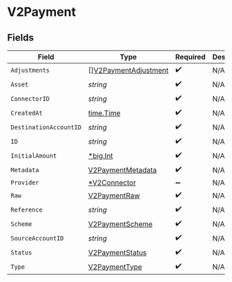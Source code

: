 # V2Payment


## Fields

| Field                                                               | Type                                                                | Required                                                            | Description                                                         | Example                                                             |
| ------------------------------------------------------------------- | ------------------------------------------------------------------- | ------------------------------------------------------------------- | ------------------------------------------------------------------- | ------------------------------------------------------------------- |
| `Adjustments`                                                       | [][V2PaymentAdjustment](../../models/shared/v2paymentadjustment.md) | :heavy_check_mark:                                                  | N/A                                                                 |                                                                     |
| `Asset`                                                             | *string*                                                            | :heavy_check_mark:                                                  | N/A                                                                 | USD                                                                 |
| `ConnectorID`                                                       | *string*                                                            | :heavy_check_mark:                                                  | N/A                                                                 |                                                                     |
| `CreatedAt`                                                         | [time.Time](https://pkg.go.dev/time#Time)                           | :heavy_check_mark:                                                  | N/A                                                                 |                                                                     |
| `DestinationAccountID`                                              | *string*                                                            | :heavy_check_mark:                                                  | N/A                                                                 |                                                                     |
| `ID`                                                                | *string*                                                            | :heavy_check_mark:                                                  | N/A                                                                 | XXX                                                                 |
| `InitialAmount`                                                     | [*big.Int](https://pkg.go.dev/math/big#Int)                         | :heavy_check_mark:                                                  | N/A                                                                 | 100                                                                 |
| `Metadata`                                                          | [V2PaymentMetadata](../../models/shared/v2paymentmetadata.md)       | :heavy_check_mark:                                                  | N/A                                                                 |                                                                     |
| `Provider`                                                          | [*V2Connector](../../models/shared/v2connector.md)                  | :heavy_minus_sign:                                                  | N/A                                                                 |                                                                     |
| `Raw`                                                               | [V2PaymentRaw](../../models/shared/v2paymentraw.md)                 | :heavy_check_mark:                                                  | N/A                                                                 |                                                                     |
| `Reference`                                                         | *string*                                                            | :heavy_check_mark:                                                  | N/A                                                                 |                                                                     |
| `Scheme`                                                            | [V2PaymentScheme](../../models/shared/v2paymentscheme.md)           | :heavy_check_mark:                                                  | N/A                                                                 |                                                                     |
| `SourceAccountID`                                                   | *string*                                                            | :heavy_check_mark:                                                  | N/A                                                                 |                                                                     |
| `Status`                                                            | [V2PaymentStatus](../../models/shared/v2paymentstatus.md)           | :heavy_check_mark:                                                  | N/A                                                                 |                                                                     |
| `Type`                                                              | [V2PaymentType](../../models/shared/v2paymenttype.md)               | :heavy_check_mark:                                                  | N/A                                                                 |                                                                     |